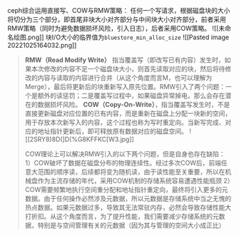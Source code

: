 ceph综合运用直接写、COW与RMW策略：
任何一个写请求，根据磁盘块的大小将切分为三个部分，即首尾非块大小对齐部分与中间块大小对齐部分，前者采用RMW策略（同时为避免数据损坏风险，引入日志），后者采用COW策略。
![[未命名绘图.png]]
块I/O大小的临界值为`bluestore_min_alloc_size`
![[Pasted image 20221025164032.png]]

>**RMW（Read Modify Write）** 指当覆盖写（即改写已有内容）发生时，如果本次修改的内容不足一个磁盘块大小，则首先读取对应的块，然后将待修改的内容与读取的内容进行合并（从这个角度而言M，也可以理解为Merge），最后将更新后的块重新写入原先位置。RMW引入了两个问题：一个是额外的读惩罚；二是覆盖写过程中，如果磁盘异常掉电，那么会存在潜在的数据损坏风险。
>**COW（Copy-On-Write）**，指当覆盖写发生时，不是直接更新磁盘对应位置的已有内容，而是重新在磁盘上分配一块新的空间，用于存放本次新写入的内容，这个过程也称为写时重定向。当新写完成、对应的地址指针更新后，即可释放原有数据对应的磁盘空间。 
>![[2SRY8)8D(]D(%G8KFFKC[W3.jpg]]
 >
>COW理论上可以解决RMW引入的以下两个问题，但是自身也存在缺陷：
>1）COW破坏了数据在磁盘分布的物理连续性。经过多次COW后，前端任意大范围的顺序读，后续都将变为随机读，由于读性能至关重要，所以在机械盘作为主流存储的年代，采用COW机制的存储系统容易遭遇性能瓶颈
>2）COW需要频繁地执行空间重分配和地址指针重定向，最终将引入更多的元数据。由于任何操作必然涉及元数据，所以元数据是存储系统中当之无愧的热点数据。如果元数据过多，导致其无法常驻内存，必然会导致存储性能大打折扣。从这个角度而言，为了提升性能，我们需要减少存储系统的元数据，特别是与空间管理有关的元数据（因为其与管理的空间大小成正比）

